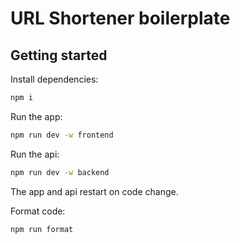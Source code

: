 # URL Shortener boilerplate

## Getting started

Install dependencies:

```bash
npm i
```

Run the app:

```bash
npm run dev -w frontend
```

Run the api:

```bash
npm run dev -w backend
```

The app and api restart on code change.

Format code:

```bash
npm run format
```
